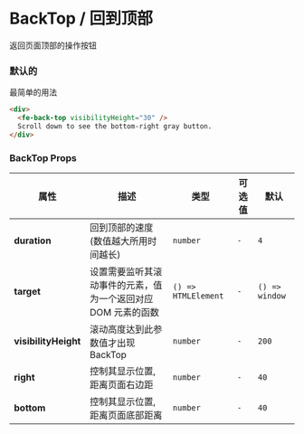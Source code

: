 # BackTop / 回到顶部

返回页面顶部的操作按钮

### 默认的

最简单的用法

```html
<div>
  <fe-back-top visibilityHeight="30" />
  Scroll down to see the bottom-right gray button.
</div>
```

### BackTop Props

| 属性                 | 描述                                                          | 类型                | 可选值 | 默认           |
| -------------------- | ------------------------------------------------------------- | ------------------- | ------ | -------------- |
| **duration**         | 回到顶部的速度(数值越大所用时间越长)                          | `number`            | `-`    | `4`            |
| **target**           | 设置需要监听其滚动事件的元素，值为一个返回对应 DOM 元素的函数 | `() => HTMLElement` | `-`    | `() => window` |
| **visibilityHeight** | 滚动高度达到此参数值才出现 BackTop                            | `number`            | `-`    | `200`          |
| **right**            | 控制其显示位置, 距离页面右边距                                | `number`            | `-`    | `40`           |
| **bottom**           | 控制其显示位置, 距离页面底部距离                              | `number`            | `-`    | `40`           |
